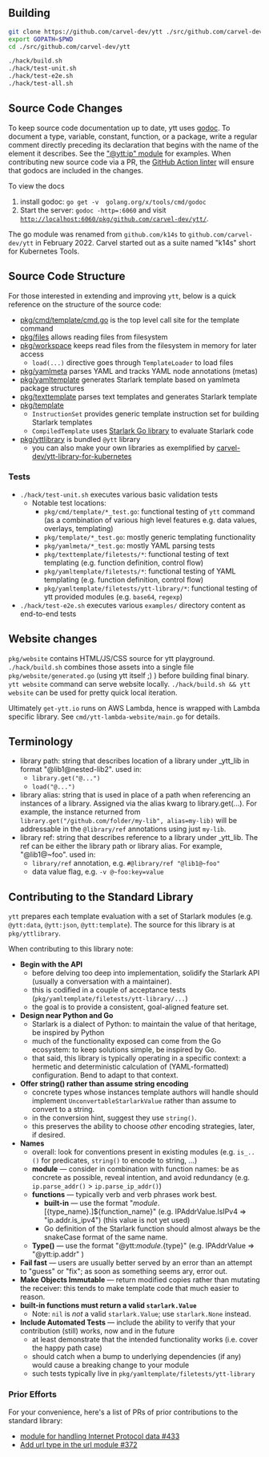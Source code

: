 ## Building

```bash
git clone https://github.com/carvel-dev/ytt ./src/github.com/carvel-dev/ytt
export GOPATH=$PWD
cd ./src/github.com/carvel-dev/ytt

./hack/build.sh
./hack/test-unit.sh
./hack/test-e2e.sh
./hack/test-all.sh
```

## Source Code Changes
To keep source code documentation up to date, ytt uses [godoc](https://go.dev/blog/godoc). To document a type, variable, constant, function, or a package, write a regular comment directly preceding its declaration that begins with the name of the element it describes. See the ["@ytt:ip" module](https://github.com/carvel-dev/ytt/blob/develop/pkg/yttlibrary/ip.go) for examples. When contributing new source code via a PR, the [GitHub Action linter](https://github.com/carvel-dev/ytt/blob/develop/.github/workflows/golangci-lint.yml) will ensure that godocs are included in the changes.

To view the docs
  1. install godoc: `go get -v  golang.org/x/tools/cmd/godoc`
  1. Start the server: `godoc -http=:6060` and visit [`http://localhost:6060/pkg/github.com/carvel-dev/ytt/`](http://localhost:6060/pkg/github.com/carvel-dev/ytt/).

The go module was renamed from `github.com/k14s` to `github.com/carvel-dev/ytt` in February 2022. Carvel started out as a suite named "k14s" short for Kubernetes Tools.
  
## Source Code Structure

For those interested in extending and improving `ytt`, below is a quick reference on the structure of the source code:

- [pkg/cmd/template/cmd.go](https://github.com/carvel-dev/ytt/blob/develop/pkg/cmd/template/cmd.go#L95) is the top level call site for the template command
- [pkg/files](https://github.com/carvel-dev/ytt/tree/develop/pkg/files) allows reading files from filesystem
- [pkg/workspace](https://github.com/carvel-dev/ytt/tree/develop/pkg/workspace) keeps read files from the filesystem in memory for later access
  - `load(...)` directive goes through `TemplateLoader` to load files
- [pkg/yamlmeta](https://github.com/carvel-dev/ytt/tree/develop/pkg/yamlmeta) parses YAML and tracks YAML node annotations (metas)
- [pkg/yamltemplate](https://github.com/carvel-dev/ytt/tree/develop/pkg/yamltemplate) generates Starlark template based on yamlmeta package structures
- [pkg/texttemplate](https://github.com/carvel-dev/ytt/tree/develop/pkg/texttemplate) parses text templates and generates Starlark template
- [pkg/template](https://github.com/carvel-dev/ytt/tree/develop/pkg/template)
  - `InstructionSet` provides generic template instruction set for building Starlark templates
  - `CompiledTemplate` uses [Starlark Go library](https://github.com/google/starlark-go) to evaluate Starlark code
- [pkg/yttlibrary](https://github.com/carvel-dev/ytt/tree/develop/pkg/yttlibrary) is bundled `@ytt` library
  - you can also make your own libraries as exemplified by [carvel-dev/ytt-library-for-kubernetes](https://github.com/carvel-dev/ytt-library-for-kubernetes)

### Tests

- `./hack/test-unit.sh` executes various basic validation tests
  - Notable test locations:
    - `pkg/cmd/template/*_test.go`: functional testing of `ytt` command (as a combination of various high level features e.g. data values, overlays, templating)
    - `pkg/template/*_test.go`: mostly generic templating functionality
    - `pkg/yamlmeta/*_test.go`: mostly YAML parsing tests
    - `pkg/texttemplate/filetests/*`: functional testing of text templating (e.g. function definition, control flow)
    - `pkg/yamltemplate/filetests/*`: functional testing of YAML templating (e.g. function definition, control flow)
    - `pkg/yamltemplate/filetests/ytt-library/*`: functional testing of ytt provided modules (e.g. `base64`, `regexp`)
- `./hack/test-e2e.sh` executes various `examples/` directory content as end-to-end tests

## Website changes

`pkg/website` contains HTML/JS/CSS source for ytt playground. `./hack/build.sh` combines those assets into a single file `pkg/website/generated.go` (using ytt itself ;) ) before building final binary. `ytt website` command can serve website locally. `./hack/build.sh && ytt website` can be used for pretty quick local iteration.

Ultimately `get-ytt.io` runs on AWS Lambda, hence is wrapped with Lambda specific library. See `cmd/ytt-lambda-website/main.go` for details.

## Terminology

- library path: string that describes location of a library under _ytt_lib in format "@lib1@nested-lib2". used in:
  - `library.get("@...")`
  - `load("@...")`
- library alias: string that is used in place of a path when referencing an instances of a library. Assigned via the alias kwarg to library.get(...). For example, the instance returned from `library.get("/github.com/folder/my-lib", alias=my-lib)` will be addressable in the `@library/ref` annotations using just `my-lib`.
- library ref: string that describes  reference to a library under _ytt_lib. The ref can be either the library path or library alias. For example, "@lib1@~foo". used in:
  - `library/ref` annotation, e.g. `#@library/ref "@lib1@~foo"`
  - data value flag, e.g. `-v @~foo:key=value`

## Contributing to the Standard Library

`ytt` prepares each template evaluation with a set of Starlark modules (e.g. `@ytt:data`, `@ytt:json`, `@ytt:template`).
The source for this library is at `pkg/yttlibrary`.

When contributing to this library note:

- **Begin with the API**
  - before delving too deep into implementation, solidify the Starlark API (usually a conversation with a maintainer).
  - this is codified in a couple of acceptance tests (`pkg/yamltemplate/filetests/ytt-library/...`)
  - the goal is to provide a consistent, goal-aligned feature set.
- **Design near Python and Go**
  - Starlark is a dialect of Python: to maintain the value of that heritage, be inspired by Python
  - much of the functionality exposed can come from the Go ecosystem: to keep solutions simple, be inspired by Go.
  - that said, this library is typically operating in a specific context: a hermetic and deterministic calculation of (YAML-formatted) configuration. Bend to adapt to that context.
- **Offer string() rather than assume string encoding**
  - concrete types whose instances template authors will handle should implement `UnconvertableStarlarkValue` rather than assume to convert to a string. 
  - in the conversion hint, suggest they use `string()`.
  - this preserves the ability to choose _other_ encoding strategies, later, if desired.
- **Names**
  - overall: look for conventions present in existing modules (e.g. `is_..()` for predicates,  `string()` to encode to string, ...)
  - **module** — consider in combination with function names: be as concrete as possible, reveal intention, and avoid redundancy (e.g. `ip.parse_addr()` > `ip.parse_ip_addr()`) 
  - **functions** — typically verb and verb phrases work best.
    - **built-in** — use the format "${module}.[${type_name}.]${function_name}" (e.g. IPAddrValue.IsIPv4 => "ip.addr.is_ipv4") (this value is not yet used)
    - Go definition of the Starlark function should almost always be the snakeCase format of the same name.
  - **Type()** — use the format "@ytt:${module}.${type}" (e.g. IPAddrValue => "@ytt:ip.addr" )
- **Fail fast** — users are usually better served by an error than an attempt to "guess" or "fix"; as soon as something seems ary, error out.
- **Make Objects Immutable** — return modified copies rather than mutating the receiver: this tends to make template code that much easier to reason.
- **built-in functions must return a valid `starlark.Value`**
  - Note: `nil` is _not_ a valid `starlark.Value`; use `starlark.None` instead.
- **Include Automated Tests** — include the ability to verify that your contribution (still) works, now and in the future
  - at least demonstrate that the intended functionality works (i.e. cover the happy path case)
  - should catch when a bump to underlying dependencies (if any) would cause a breaking change to your module
  - such tests typically live in `pkg/yamltemplate/filetests/ytt-library`

### Prior Efforts

For your convenience, here's a list of PRs of prior contributions to the standard library:
- [module for handling Internet Protocol data #433](https://github.com/carvel-dev/ytt/pull/433)
- [Add url type in the url module #372](https://github.com/carvel-dev/ytt/pull/372)
